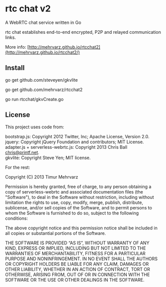 rtc chat v2
===========

A WebRTC chat service written in Go

rtc chat establishes end-to-end encrypted, P2P and relayed communication links.

More info: [http://mehrvarz.github.io/rtcchat2](http://mehrvarz.github.io/rtcchat2/)

Install
-------

go get github.com/steveyen/gkvlite

go get github.com/mehrvarz/rtcchat2

go run rtcchat/gkvCreate.go

License
-------

This project uses code from:

bootstrap.js: Copyright 2012 Twitter, Inc; Apache License, Version 2.0.<br/>
jquery: Copyright jQuery Foundation and contributors; MIT License.<br/>
adapter.js + serverless-webrtc.js: Copyright 2013 Chris Ball <chris@printf.net>.<br/>
gkvlite: Copyright Steve Yen; MIT license.<br/>

For the rest:

Copyright (C) 2013 Timur Mehrvarz

Permission is hereby granted, free of charge, to any person obtaining a
copy of serverless-webrtc and associated documentation files (the "Software"),
to deal in the Software without restriction, including without limitation the
rights to use, copy, modify, merge, publish, distribute, sublicense, and/or
sell copies of the Software, and to permit persons to whom the Software is
furnished to do so, subject to the following conditions:

The above copyright notice and this permission notice shall be included in
all copies or substantial portions of the Software.

THE SOFTWARE IS PROVIDED “AS IS”, WITHOUT WARRANTY OF ANY KIND, EXPRESS OR
IMPLIED, INCLUDING BUT NOT LIMITED TO THE WARRANTIES OF MERCHANTABILITY,
FITNESS FOR A PARTICULAR PURPOSE AND NONINFRINGEMENT. IN NO EVENT SHALL THE
AUTHORS OR COPYRIGHT HOLDERS BE LIABLE FOR ANY CLAIM, DAMAGES OR OTHER
LIABILITY, WHETHER IN AN ACTION OF CONTRACT, TORT OR OTHERWISE, ARISING FROM,
OUT OF OR IN CONNECTION WITH THE SOFTWARE OR THE USE OR OTHER DEALINGS IN
THE SOFTWARE.


